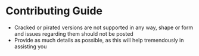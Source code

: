 # Contributing Guide

- Cracked or pirated versions are not supported in any way, shape or form and issues regarding them should not be posted  
- Provide as much details as possible, as this will help tremendously in assisting you  
